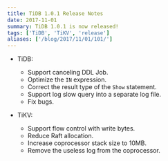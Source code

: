 ```yaml
---
title: TiDB 1.0.1 Release Notes
date: 2017-11-01
summary: TiDB 1.0.1 is now released! 
tags: ['TiDB', 'TiKV', 'release']
aliases: ['/blog/2017/11/01/101/']
---
```


+ TiDB:

  - Support canceling DDL Job.
  - Optimize the `IN` expression.
  - Correct the result type of the `Show` statement.
  - Support log slow query into a separate log file.
  - Fix bugs.

+ TiKV:

  - Support flow control with write bytes.
  - Reduce Raft allocation.
  - Increase coprocessor stack size to 10MB.
  - Remove the useless log from the coprocessor.
